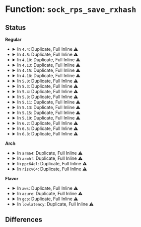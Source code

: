 # Function: <code>sock_rps_save_rxhash</code>

## Status
<b>Regular</b>
<ul>
<li>
<details>
<summary>In <code>4.4</code>: Duplicate, Full Inline ⚠️</summary>

**Collision:** Static Duplication

**Inline:** Full

**Transformation:** False

**Instances:**

```
In net/ipv4/tcp_ipv4.c (ffffffff8177d979)
Location: include/net/sock.h:897
Inline: True
Inline callers:
  - net/ipv4/tcp_ipv4.c:tcp_v4_do_rcv
  - net/ipv4/tcp_ipv4.c:tcp_v4_do_rcv
  - net/ipv4/tcp_ipv4.c:tcp_v4_do_rcv
```
```
In net/ipv4/tcp_minisocks.c (ffffffff8177faee)
Location: include/net/sock.h:897
Inline: True
Inline callers:
  - net/ipv4/tcp_minisocks.c:tcp_check_req
```
```
In net/ipv4/udp.c (ffffffff81786f40)
Location: include/net/sock.h:897
Inline: True
Inline callers:
  - net/ipv4/udp.c:__udp_queue_rcv_skb
```
```
In net/ipv4/syncookies.c (ffffffff817ab2a8)
Location: include/net/sock.h:897
Inline: True
Inline callers:
  - net/ipv4/syncookies.c:tcp_get_cookie_sock
```
```
In net/ipv6/udp.c (ffffffff817e1912)
Location: include/net/sock.h:897
Inline: True
Inline callers:
  - net/ipv6/udp.c:__udpv6_queue_rcv_skb
```
```
In net/ipv6/tcp_ipv6.c (ffffffff817f173d)
Location: include/net/sock.h:897
Inline: True
Inline callers:
  - net/ipv6/tcp_ipv6.c:tcp_v6_do_rcv
  - net/ipv6/tcp_ipv6.c:tcp_v6_do_rcv
  - net/ipv6/tcp_ipv6.c:tcp_v6_do_rcv
```
</details>
</li>
<li>
<details>
<summary>In <code>4.8</code>: Duplicate, Full Inline ⚠️</summary>

**Collision:** Static Duplication

**Inline:** Full

**Transformation:** False

**Instances:**

```
In net/ipv4/tcp_ipv4.c (ffffffff817ea63c)
Location: include/net/sock.h:899
Inline: True
Inline callers:
  - net/ipv4/tcp_ipv4.c:tcp_v4_do_rcv
  - net/ipv4/tcp_ipv4.c:tcp_v4_do_rcv
  - net/ipv4/tcp_ipv4.c:tcp_v4_do_rcv
```
```
In net/ipv4/tcp_minisocks.c (ffffffff817ecfe7)
Location: include/net/sock.h:899
Inline: True
Inline callers:
  - net/ipv4/tcp_minisocks.c:tcp_check_req
```
```
In net/ipv4/udp.c (ffffffff817f4212)
Location: include/net/sock.h:899
Inline: True
Inline callers:
  - net/ipv4/udp.c:__udp_queue_rcv_skb
```
```
In net/ipv4/syncookies.c (ffffffff81818d98)
Location: include/net/sock.h:899
Inline: True
Inline callers:
  - net/ipv4/syncookies.c:tcp_get_cookie_sock
```
```
In net/ipv6/udp.c (ffffffff8184fc52)
Location: include/net/sock.h:899
Inline: True
Inline callers:
  - net/ipv6/udp.c:__udpv6_queue_rcv_skb
```
```
In net/ipv6/tcp_ipv6.c (ffffffff8185f630)
Location: include/net/sock.h:899
Inline: True
Inline callers:
  - net/ipv6/tcp_ipv6.c:tcp_v6_do_rcv
  - net/ipv6/tcp_ipv6.c:tcp_v6_do_rcv
  - net/ipv6/tcp_ipv6.c:tcp_v6_do_rcv
```
</details>
</li>
<li>
<details>
<summary>In <code>4.10</code>: Duplicate, Full Inline ⚠️</summary>

**Collision:** Static Duplication

**Inline:** Full

**Transformation:** False

**Instances:**

```
In net/ipv4/tcp_ipv4.c (ffffffff8181b16c)
Location: include/net/sock.h:933
Inline: True
Inline callers:
  - net/ipv4/tcp_ipv4.c:tcp_v4_do_rcv
  - net/ipv4/tcp_ipv4.c:tcp_v4_do_rcv
  - net/ipv4/tcp_ipv4.c:tcp_v4_do_rcv
```
```
In net/ipv4/tcp_minisocks.c (ffffffff8181d920)
Location: include/net/sock.h:933
Inline: True
Inline callers:
  - net/ipv4/tcp_minisocks.c:tcp_check_req
```
```
In net/ipv4/udp.c (ffffffff81827d12)
Location: include/net/sock.h:933
Inline: True
Inline callers:
  - net/ipv4/udp.c:__udp_queue_rcv_skb
```
```
In net/ipv4/syncookies.c (ffffffff8184a5f8)
Location: include/net/sock.h:933
Inline: True
Inline callers:
  - net/ipv4/syncookies.c:tcp_get_cookie_sock
```
```
In net/ipv6/udp.c (ffffffff81884132)
Location: include/net/sock.h:933
Inline: True
Inline callers:
  - net/ipv6/udp.c:__udpv6_queue_rcv_skb
```
```
In net/ipv6/tcp_ipv6.c (ffffffff81891575)
Location: include/net/sock.h:933
Inline: True
Inline callers:
  - net/ipv6/tcp_ipv6.c:tcp_v6_do_rcv
  - net/ipv6/tcp_ipv6.c:tcp_v6_do_rcv
  - net/ipv6/tcp_ipv6.c:tcp_v6_do_rcv
```
</details>
</li>
<li>
<details>
<summary>In <code>4.13</code>: Duplicate, Full Inline ⚠️</summary>

**Collision:** Static Duplication

**Inline:** Full

**Transformation:** False

**Instances:**

```
In net/ipv4/tcp_ipv4.c (ffffffff8183b822)
Location: include/net/sock.h:950
Inline: True
Inline callers:
  - net/ipv4/tcp_ipv4.c:tcp_v4_do_rcv
  - net/ipv4/tcp_ipv4.c:tcp_v4_do_rcv
```
```
In net/ipv4/tcp_minisocks.c (ffffffff8183df54)
Location: include/net/sock.h:950
Inline: True
Inline callers:
  - net/ipv4/tcp_minisocks.c:tcp_check_req
```
```
In net/ipv4/udp.c (ffffffff81848990)
Location: include/net/sock.h:950
Inline: True
Inline callers:
  - net/ipv4/udp.c:udp_queue_rcv_skb
```
```
In net/ipv4/syncookies.c (ffffffff8186df94)
Location: include/net/sock.h:950
Inline: True
Inline callers:
  - net/ipv4/syncookies.c:tcp_get_cookie_sock
```
```
In net/ipv6/udp.c (ffffffff818aa4bd)
Location: include/net/sock.h:950
Inline: True
Inline callers:
  - net/ipv6/udp.c:udpv6_queue_rcv_skb
```
```
In net/ipv6/tcp_ipv6.c (ffffffff818b7a9b)
Location: include/net/sock.h:950
Inline: True
Inline callers:
  - net/ipv6/tcp_ipv6.c:tcp_v6_do_rcv
  - net/ipv6/tcp_ipv6.c:tcp_v6_do_rcv
```
</details>
</li>
<li>
<details>
<summary>In <code>4.15</code>: Duplicate, Full Inline ⚠️</summary>

**Collision:** Static Duplication

**Inline:** Full

**Transformation:** False

**Instances:**

```
In net/ipv4/tcp_ipv4.c (ffffffff818bb256)
Location: include/net/sock.h:950
Inline: True
Inline callers:
  - net/ipv4/tcp_ipv4.c:tcp_v4_do_rcv
  - net/ipv4/tcp_ipv4.c:tcp_v4_do_rcv
```
```
In net/ipv4/tcp_minisocks.c (ffffffff818bd49c)
Location: include/net/sock.h:950
Inline: True
Inline callers:
  - net/ipv4/tcp_minisocks.c:tcp_check_req
```
```
In net/ipv4/udp.c (ffffffff818c83b8)
Location: include/net/sock.h:950
Inline: True
Inline callers:
  - net/ipv4/udp.c:udp_queue_rcv_skb
```
```
In net/ipv4/syncookies.c (ffffffff818ee90a)
Location: include/net/sock.h:950
Inline: True
Inline callers:
  - net/ipv4/syncookies.c:tcp_get_cookie_sock
```
```
In net/ipv6/udp.c (ffffffff8192cfcd)
Location: include/net/sock.h:950
Inline: True
Inline callers:
  - net/ipv6/udp.c:udpv6_queue_rcv_skb
```
```
In net/ipv6/tcp_ipv6.c (ffffffff8193a90b)
Location: include/net/sock.h:950
Inline: True
Inline callers:
  - net/ipv6/tcp_ipv6.c:tcp_v6_do_rcv
  - net/ipv6/tcp_ipv6.c:tcp_v6_do_rcv
```
</details>
</li>
<li>
<details>
<summary>In <code>4.18</code>: Duplicate, Full Inline ⚠️</summary>

**Collision:** Static Duplication

**Inline:** Full

**Transformation:** False

**Instances:**

```
In net/ipv4/tcp_ipv4.c (ffffffff81910996)
Location: include/net/sock.h:957
Inline: True
```
```
In net/ipv4/tcp_minisocks.c (ffffffff81913071)
Location: include/net/sock.h:957
Inline: True
Inline callers:
  - net/ipv4/tcp_minisocks.c:tcp_check_req
```
```
In net/ipv4/udp.c (ffffffff8191e29c)
Location: include/net/sock.h:957
Inline: True
Inline callers:
  - net/ipv4/udp.c:udp_queue_rcv_skb
```
```
In net/ipv4/syncookies.c (ffffffff8194521a)
Location: include/net/sock.h:957
Inline: True
Inline callers:
  - net/ipv4/syncookies.c:tcp_get_cookie_sock
```
```
In net/ipv6/udp.c (ffffffff81984c5d)
Location: include/net/sock.h:957
Inline: True
Inline callers:
  - net/ipv6/udp.c:udpv6_queue_rcv_skb
```
```
In net/ipv6/tcp_ipv6.c (ffffffff81993fe2)
Location: include/net/sock.h:957
Inline: True
Inline callers:
  - net/ipv6/tcp_ipv6.c:tcp_v6_do_rcv
  - net/ipv6/tcp_ipv6.c:tcp_v6_do_rcv
```
</details>
</li>
<li>
<details>
<summary>In <code>5.0</code>: Duplicate, Full Inline ⚠️</summary>

**Collision:** Static Duplication

**Inline:** Full

**Transformation:** False

**Instances:**

```
In net/ipv4/tcp_ipv4.c (ffffffff8193f27b)
Location: include/net/sock.h:985
Inline: True
Inline callers:
  - net/ipv4/tcp_ipv4.c:tcp_v4_do_rcv
  - net/ipv4/tcp_ipv4.c:tcp_v4_do_rcv
```
```
In net/ipv4/tcp_minisocks.c (ffffffff81941831)
Location: include/net/sock.h:985
Inline: True
Inline callers:
  - net/ipv4/tcp_minisocks.c:tcp_check_req
```
```
In net/ipv4/udp.c (ffffffff8194ceee)
Location: include/net/sock.h:985
Inline: True
Inline callers:
  - net/ipv4/udp.c:udp_queue_rcv_one_skb
```
```
In net/ipv4/syncookies.c (ffffffff8197550a)
Location: include/net/sock.h:985
Inline: True
Inline callers:
  - net/ipv4/syncookies.c:tcp_get_cookie_sock
```
```
In net/ipv6/udp.c (ffffffff819bb243)
Location: include/net/sock.h:985
Inline: True
Inline callers:
  - net/ipv6/udp.c:udpv6_queue_rcv_one_skb
```
```
In net/ipv6/tcp_ipv6.c (ffffffff819ca8f2)
Location: include/net/sock.h:985
Inline: True
Inline callers:
  - net/ipv6/tcp_ipv6.c:tcp_v6_do_rcv
  - net/ipv6/tcp_ipv6.c:tcp_v6_do_rcv
```
</details>
</li>
<li>
<details>
<summary>In <code>5.3</code>: Duplicate, Full Inline ⚠️</summary>

**Collision:** Static Duplication

**Inline:** Full

**Transformation:** False

**Instances:**

```
In net/ipv4/tcp_ipv4.c (ffffffff819a3783)
Location: include/net/sock.h:988
Inline: True
Inline callers:
  - net/ipv4/tcp_ipv4.c:tcp_v4_do_rcv
  - net/ipv4/tcp_ipv4.c:tcp_v4_do_rcv
```
```
In net/ipv4/tcp_minisocks.c (ffffffff819a5e35)
Location: include/net/sock.h:988
Inline: True
Inline callers:
  - net/ipv4/tcp_minisocks.c:tcp_check_req
```
```
In net/ipv4/udp.c (ffffffff819b16a7)
Location: include/net/sock.h:988
Inline: True
Inline callers:
  - net/ipv4/udp.c:udp_queue_rcv_one_skb
```
```
In net/ipv4/syncookies.c (ffffffff819df0bc)
Location: include/net/sock.h:988
Inline: True
Inline callers:
  - net/ipv4/syncookies.c:tcp_get_cookie_sock
```
```
In net/ipv6/udp.c (ffffffff81a29e56)
Location: include/net/sock.h:988
Inline: True
Inline callers:
  - net/ipv6/udp.c:udpv6_queue_rcv_one_skb
```
```
In net/ipv6/tcp_ipv6.c (ffffffff81a39517)
Location: include/net/sock.h:988
Inline: True
Inline callers:
  - net/ipv6/tcp_ipv6.c:tcp_v6_do_rcv
  - net/ipv6/tcp_ipv6.c:tcp_v6_do_rcv
```
</details>
</li>
<li>
<details>
<summary>In <code>5.4</code>: Duplicate, Full Inline ⚠️</summary>

**Collision:** Static Duplication

**Inline:** Full

**Transformation:** False

**Instances:**

```
In net/ipv4/tcp_ipv4.c (ffffffff819da3a3)
Location: include/net/sock.h:998
Inline: True
Inline callers:
  - net/ipv4/tcp_ipv4.c:tcp_v4_do_rcv
  - net/ipv4/tcp_ipv4.c:tcp_v4_do_rcv
```
```
In net/ipv4/tcp_minisocks.c (ffffffff819dce05)
Location: include/net/sock.h:998
Inline: True
Inline callers:
  - net/ipv4/tcp_minisocks.c:tcp_check_req
```
```
In net/ipv4/udp.c (ffffffff819e840b)
Location: include/net/sock.h:998
Inline: True
Inline callers:
  - net/ipv4/udp.c:udp_queue_rcv_one_skb
```
```
In net/ipv4/syncookies.c (ffffffff81a1614c)
Location: include/net/sock.h:998
Inline: True
Inline callers:
  - net/ipv4/syncookies.c:tcp_get_cookie_sock
```
```
In net/ipv6/udp.c (ffffffff81a60976)
Location: include/net/sock.h:998
Inline: True
Inline callers:
  - net/ipv6/udp.c:udpv6_queue_rcv_one_skb
```
```
In net/ipv6/tcp_ipv6.c (ffffffff81a700a7)
Location: include/net/sock.h:998
Inline: True
Inline callers:
  - net/ipv6/tcp_ipv6.c:tcp_v6_do_rcv
  - net/ipv6/tcp_ipv6.c:tcp_v6_do_rcv
```
</details>
</li>
<li>
<details>
<summary>In <code>5.8</code>: Duplicate, Full Inline ⚠️</summary>

**Collision:** Static Duplication

**Inline:** Full

**Transformation:** False

**Instances:**

```
In net/ipv4/tcp_ipv4.c (ffffffff81ac763d)
Location: include/net/sock.h:1044
Inline: True
Inline callers:
  - net/ipv4/tcp_ipv4.c:tcp_v4_do_rcv
  - net/ipv4/tcp_ipv4.c:tcp_v4_do_rcv
```
```
In net/ipv4/tcp_minisocks.c (ffffffff81ac9f72)
Location: include/net/sock.h:1044
Inline: True
Inline callers:
  - net/ipv4/tcp_minisocks.c:tcp_check_req
```
```
In net/ipv4/udp.c (ffffffff81ad6348)
Location: include/net/sock.h:1044
Inline: True
Inline callers:
  - net/ipv4/udp.c:udp_queue_rcv_one_skb
```
```
In net/ipv4/syncookies.c (ffffffff81b07123)
Location: include/net/sock.h:1044
Inline: True
Inline callers:
  - net/ipv4/syncookies.c:tcp_get_cookie_sock
```
```
In net/ipv6/udp.c (ffffffff81b5747c)
Location: include/net/sock.h:1044
Inline: True
Inline callers:
  - net/ipv6/udp.c:__udpv6_queue_rcv_skb
```
```
In net/ipv6/tcp_ipv6.c (ffffffff81b69cb0)
Location: include/net/sock.h:1044
Inline: True
Inline callers:
  - net/ipv6/tcp_ipv6.c:tcp_v6_do_rcv
  - net/ipv6/tcp_ipv6.c:tcp_v6_do_rcv
```
</details>
</li>
<li>
<details>
<summary>In <code>5.11</code>: Duplicate, Full Inline ⚠️</summary>

**Collision:** Static Duplication

**Inline:** Full

**Transformation:** False

**Instances:**

```
In net/ipv4/tcp_ipv4.c (ffffffff81ad2f7d)
Location: include/net/sock.h:1059
Inline: True
Inline callers:
  - net/ipv4/tcp_ipv4.c:tcp_v4_do_rcv
  - net/ipv4/tcp_ipv4.c:tcp_v4_do_rcv
```
```
In net/ipv4/tcp_minisocks.c (ffffffff81ad5ec7)
Location: include/net/sock.h:1059
Inline: True
Inline callers:
  - net/ipv4/tcp_minisocks.c:tcp_check_req
```
```
In net/ipv4/udp.c (ffffffff81ae269d)
Location: include/net/sock.h:1059
Inline: True
Inline callers:
  - net/ipv4/udp.c:__udp_queue_rcv_skb
```
```
In net/ipv4/syncookies.c (ffffffff81b15314)
Location: include/net/sock.h:1059
Inline: True
Inline callers:
  - net/ipv4/syncookies.c:tcp_get_cookie_sock
```
```
In net/ipv6/udp.c (ffffffff81b6599c)
Location: include/net/sock.h:1059
Inline: True
Inline callers:
  - net/ipv6/udp.c:__udpv6_queue_rcv_skb
```
```
In net/ipv6/tcp_ipv6.c (ffffffff81b78790)
Location: include/net/sock.h:1059
Inline: True
Inline callers:
  - net/ipv6/tcp_ipv6.c:tcp_v6_do_rcv
  - net/ipv6/tcp_ipv6.c:tcp_v6_do_rcv
```
</details>
</li>
<li>
<details>
<summary>In <code>5.13</code>: Duplicate, Full Inline ⚠️</summary>

**Collision:** Static Duplication

**Inline:** Full

**Transformation:** False

**Instances:**

```
In net/ipv4/tcp_ipv4.c (ffffffff81abdbad)
Location: include/net/sock.h:1063
Inline: True
Inline callers:
  - net/ipv4/tcp_ipv4.c:tcp_v4_do_rcv
  - net/ipv4/tcp_ipv4.c:tcp_v4_do_rcv
```
```
In net/ipv4/tcp_minisocks.c (ffffffff81ac0f24)
Location: include/net/sock.h:1063
Inline: True
Inline callers:
  - net/ipv4/tcp_minisocks.c:tcp_check_req
```
```
In net/ipv4/udp.c (ffffffff81acd850)
Location: include/net/sock.h:1063
Inline: True
Inline callers:
  - net/ipv4/udp.c:udp_queue_rcv_one_skb
```
```
In net/ipv4/syncookies.c (ffffffff81b03124)
Location: include/net/sock.h:1063
Inline: True
Inline callers:
  - net/ipv4/syncookies.c:tcp_get_cookie_sock
```
```
In net/ipv6/udp.c (ffffffff81b56133)
Location: include/net/sock.h:1063
Inline: True
Inline callers:
  - net/ipv6/udp.c:udpv6_queue_rcv_one_skb
```
```
In net/ipv6/tcp_ipv6.c (ffffffff81b66a90)
Location: include/net/sock.h:1063
Inline: True
Inline callers:
  - net/ipv6/tcp_ipv6.c:tcp_v6_do_rcv
  - net/ipv6/tcp_ipv6.c:tcp_v6_do_rcv
```
</details>
</li>
<li>
<details>
<summary>In <code>5.15</code>: Duplicate, Full Inline ⚠️</summary>

**Collision:** Static Duplication

**Inline:** Full

**Transformation:** False

**Instances:**

```
In net/ipv4/tcp_ipv4.c (ffffffff81b7b082)
Location: include/net/sock.h:1075
Inline: True
Inline callers:
  - net/ipv4/tcp_ipv4.c:tcp_v4_do_rcv
  - net/ipv4/tcp_ipv4.c:tcp_v4_do_rcv
```
```
In net/ipv4/tcp_minisocks.c (ffffffff81b7e77b)
Location: include/net/sock.h:1075
Inline: True
Inline callers:
  - net/ipv4/tcp_minisocks.c:tcp_check_req
```
```
In net/ipv4/udp.c (ffffffff81b8c22d)
Location: include/net/sock.h:1075
Inline: True
Inline callers:
  - net/ipv4/udp.c:udp_queue_rcv_one_skb
```
```
In net/ipv4/syncookies.c (ffffffff81bc5364)
Location: include/net/sock.h:1075
Inline: True
Inline callers:
  - net/ipv4/syncookies.c:tcp_get_cookie_sock
```
```
In net/ipv6/udp.c (ffffffff81c1c7b0)
Location: include/net/sock.h:1075
Inline: True
Inline callers:
  - net/ipv6/udp.c:udpv6_queue_rcv_one_skb
```
```
In net/ipv6/tcp_ipv6.c (ffffffff81c2e640)
Location: include/net/sock.h:1075
Inline: True
Inline callers:
  - net/ipv6/tcp_ipv6.c:tcp_v6_do_rcv
  - net/ipv6/tcp_ipv6.c:tcp_v6_do_rcv
```
</details>
</li>
<li>
<details>
<summary>In <code>5.19</code>: Duplicate, Full Inline ⚠️</summary>

**Collision:** Static Duplication

**Inline:** Full

**Transformation:** False

**Instances:**

```
In net/ipv4/tcp_ipv4.c (ffffffff81d0ba23)
Location: include/net/sock.h:1121
Inline: True
Inline callers:
  - net/ipv4/tcp_ipv4.c:tcp_v4_do_rcv
  - net/ipv4/tcp_ipv4.c:tcp_v4_do_rcv
```
```
In net/ipv4/tcp_minisocks.c (ffffffff81d0f042)
Location: include/net/sock.h:1121
Inline: True
Inline callers:
  - net/ipv4/tcp_minisocks.c:tcp_check_req
```
```
In net/ipv4/udp.c (ffffffff81d1c828)
Location: include/net/sock.h:1121
Inline: True
Inline callers:
  - net/ipv4/udp.c:udp_queue_rcv_one_skb
```
```
In net/ipv4/syncookies.c (ffffffff81d5a529)
Location: include/net/sock.h:1121
Inline: True
Inline callers:
  - net/ipv4/syncookies.c:tcp_get_cookie_sock
```
```
In net/ipv6/udp.c (ffffffff81db9038)
Location: include/net/sock.h:1121
Inline: True
Inline callers:
  - net/ipv6/udp.c:udpv6_queue_rcv_one_skb
```
```
In net/ipv6/tcp_ipv6.c (ffffffff81dcb2d8)
Location: include/net/sock.h:1121
Inline: True
Inline callers:
  - net/ipv6/tcp_ipv6.c:tcp_v6_do_rcv
  - net/ipv6/tcp_ipv6.c:tcp_v6_do_rcv
```
</details>
</li>
<li>
<details>
<summary>In <code>6.2</code>: Duplicate, Full Inline ⚠️</summary>

**Collision:** Static Duplication

**Inline:** Full

**Transformation:** False

**Instances:**

```
In net/ipv4/tcp_ipv4.c (ffffffff81ed1983)
Location: include/net/sock.h:1159
Inline: True
Inline callers:
  - net/ipv4/tcp_ipv4.c:tcp_v4_do_rcv
  - net/ipv4/tcp_ipv4.c:tcp_v4_do_rcv
```
```
In net/ipv4/tcp_minisocks.c (ffffffff81ed4ba2)
Location: include/net/sock.h:1159
Inline: True
Inline callers:
  - net/ipv4/tcp_minisocks.c:tcp_check_req
```
```
In net/ipv4/udp.c (ffffffff81ee3831)
Location: include/net/sock.h:1159
Inline: True
Inline callers:
  - net/ipv4/udp.c:udp_queue_rcv_one_skb
```
```
In net/ipv4/syncookies.c (ffffffff81f24959)
Location: include/net/sock.h:1159
Inline: True
Inline callers:
  - net/ipv4/syncookies.c:tcp_get_cookie_sock
```
```
In net/ipv6/udp.c (ffffffff81f88fa9)
Location: include/net/sock.h:1159
Inline: True
Inline callers:
  - net/ipv6/udp.c:udpv6_queue_rcv_one_skb
```
```
In net/ipv6/tcp_ipv6.c (ffffffff81f9c368)
Location: include/net/sock.h:1159
Inline: True
Inline callers:
  - net/ipv6/tcp_ipv6.c:tcp_v6_do_rcv
  - net/ipv6/tcp_ipv6.c:tcp_v6_do_rcv
```
</details>
</li>
<li>
<details>
<summary>In <code>6.5</code>: Duplicate, Full Inline ⚠️</summary>

**Collision:** Static Duplication

**Inline:** Full

**Transformation:** False

**Instances:**

```
In net/ipv4/tcp_ipv4.c (ffffffff81f30101)
Location: include/net/sock.h:1165
Inline: True
Inline callers:
  - net/ipv4/tcp_ipv4.c:tcp_v4_do_rcv
  - net/ipv4/tcp_ipv4.c:tcp_v4_do_rcv
```
```
In net/ipv4/tcp_minisocks.c (ffffffff81f33870)
Location: include/net/sock.h:1165
Inline: True
Inline callers:
  - net/ipv4/tcp_minisocks.c:tcp_check_req
```
```
In net/ipv4/udp.c (ffffffff81f430a2)
Location: include/net/sock.h:1165
Inline: True
Inline callers:
  - net/ipv4/udp.c:udp_queue_rcv_one_skb
```
```
In net/ipv4/syncookies.c (ffffffff81f844ef)
Location: include/net/sock.h:1165
Inline: True
Inline callers:
  - net/ipv4/syncookies.c:tcp_get_cookie_sock
```
```
In net/ipv6/udp.c (ffffffff81fe8368)
Location: include/net/sock.h:1165
Inline: True
Inline callers:
  - net/ipv6/udp.c:udpv6_queue_rcv_one_skb
```
```
In net/ipv6/tcp_ipv6.c (ffffffff81ffcdc6)
Location: include/net/sock.h:1165
Inline: True
Inline callers:
  - net/ipv6/tcp_ipv6.c:tcp_v6_do_rcv
  - net/ipv6/tcp_ipv6.c:tcp_v6_do_rcv
```
</details>
</li>
<li>
<details>
<summary>In <code>6.8</code>: Duplicate, Full Inline ⚠️</summary>

**Collision:** Static Duplication

**Inline:** Full

**Transformation:** False

**Instances:**

```
In net/ipv4/tcp_ipv4.c (ffffffff81ff5f91)
Location: include/net/sock.h:1142
Inline: True
Inline callers:
  - net/ipv4/tcp_ipv4.c:tcp_v4_do_rcv
  - net/ipv4/tcp_ipv4.c:tcp_v4_do_rcv
```
```
In net/ipv4/tcp_minisocks.c (ffffffff81ff99e3)
Location: include/net/sock.h:1142
Inline: True
Inline callers:
  - net/ipv4/tcp_minisocks.c:tcp_check_req
```
```
In net/ipv4/udp.c (ffffffff8200900b)
Location: include/net/sock.h:1142
Inline: True
Inline callers:
  - net/ipv4/udp.c:udp_queue_rcv_one_skb
```
```
In net/ipv4/syncookies.c (ffffffff8204ae8d)
Location: include/net/sock.h:1142
Inline: True
Inline callers:
  - net/ipv4/syncookies.c:tcp_get_cookie_sock
```
```
In net/ipv6/udp.c (ffffffff820b6ebc)
Location: include/net/sock.h:1142
Inline: True
Inline callers:
  - net/ipv6/udp.c:udpv6_queue_rcv_one_skb
```
```
In net/ipv6/tcp_ipv6.c (ffffffff820cbee6)
Location: include/net/sock.h:1142
Inline: True
Inline callers:
  - net/ipv6/tcp_ipv6.c:tcp_v6_do_rcv
  - net/ipv6/tcp_ipv6.c:tcp_v6_do_rcv
```
</details>
</li>
</ul>
<b>Arch</b>
<ul>
<li>
<details>
<summary>In <code>arm64</code>: Duplicate, Full Inline ⚠️</summary>

**Collision:** Static Duplication

**Inline:** Full

**Transformation:** False

**Instances:**

```
In net/ipv4/tcp_ipv4.c (ffff800010c8d448)
Location: include/net/sock.h:998
Inline: True
Inline callers:
  - net/ipv4/tcp_ipv4.c:tcp_v4_do_rcv
  - net/ipv4/tcp_ipv4.c:tcp_v4_do_rcv
```
```
In net/ipv4/tcp_minisocks.c (ffff800010c90480)
Location: include/net/sock.h:998
Inline: True
Inline callers:
  - net/ipv4/tcp_minisocks.c:tcp_check_req
```
```
In net/ipv4/udp.c (ffff800010c9d850)
Location: include/net/sock.h:998
Inline: True
Inline callers:
  - net/ipv4/udp.c:udp_queue_rcv_one_skb
```
```
In net/ipv4/syncookies.c (ffff800010cd1e20)
Location: include/net/sock.h:998
Inline: True
Inline callers:
  - net/ipv4/syncookies.c:tcp_get_cookie_sock
```
```
In net/ipv6/udp.c (ffff800010d26568)
Location: include/net/sock.h:998
Inline: True
Inline callers:
  - net/ipv6/udp.c:udpv6_queue_rcv_one_skb
```
```
In net/ipv6/tcp_ipv6.c (ffff800010d389dc)
Location: include/net/sock.h:998
Inline: True
Inline callers:
  - net/ipv6/tcp_ipv6.c:tcp_v6_do_rcv
  - net/ipv6/tcp_ipv6.c:tcp_v6_do_rcv
```
</details>
</li>
<li>
<details>
<summary>In <code>armhf</code>: Duplicate, Full Inline ⚠️</summary>

**Collision:** Static Duplication

**Inline:** Full

**Transformation:** False

**Instances:**

```
In net/ipv4/tcp_ipv4.c (c0d9c5a4)
Location: include/net/sock.h:998
Inline: True
Inline callers:
  - net/ipv4/tcp_ipv4.c:tcp_v4_do_rcv
  - net/ipv4/tcp_ipv4.c:tcp_v4_do_rcv
```
```
In net/ipv4/tcp_minisocks.c (c0d9ec08)
Location: include/net/sock.h:998
Inline: True
Inline callers:
  - net/ipv4/tcp_minisocks.c:tcp_check_req
```
```
In net/ipv4/udp.c (c0dab298)
Location: include/net/sock.h:998
Inline: True
Inline callers:
  - net/ipv4/udp.c:udp_queue_rcv_one_skb
```
```
In net/ipv4/syncookies.c (c0ddbb28)
Location: include/net/sock.h:998
Inline: True
Inline callers:
  - net/ipv4/syncookies.c:tcp_get_cookie_sock
```
```
In net/ipv6/udp.c (c0e29b64)
Location: include/net/sock.h:998
Inline: True
Inline callers:
  - net/ipv6/udp.c:udpv6_queue_rcv_one_skb
```
```
In net/ipv6/tcp_ipv6.c (c0e3ad90)
Location: include/net/sock.h:998
Inline: True
Inline callers:
  - net/ipv6/tcp_ipv6.c:tcp_v6_do_rcv
  - net/ipv6/tcp_ipv6.c:tcp_v6_do_rcv
```
</details>
</li>
<li>
<details>
<summary>In <code>ppc64el</code>: Duplicate, Full Inline ⚠️</summary>

**Collision:** Static Duplication

**Inline:** Full

**Transformation:** False

**Instances:**

```
In net/ipv4/tcp_ipv4.c (c000000000d9c554)
Location: include/net/sock.h:998
Inline: True
Inline callers:
  - net/ipv4/tcp_ipv4.c:tcp_v4_do_rcv
  - net/ipv4/tcp_ipv4.c:tcp_v4_do_rcv
```
```
In net/ipv4/tcp_minisocks.c (c000000000d9eff0)
Location: include/net/sock.h:998
Inline: True
Inline callers:
  - net/ipv4/tcp_minisocks.c:tcp_check_req
```
```
In net/ipv4/udp.c (c000000000daf124)
Location: include/net/sock.h:998
Inline: True
Inline callers:
  - net/ipv4/udp.c:udp_queue_rcv_one_skb
```
```
In net/ipv4/syncookies.c (c000000000df0118)
Location: include/net/sock.h:998
Inline: True
Inline callers:
  - net/ipv4/syncookies.c:tcp_get_cookie_sock
```
```
In net/ipv6/udp.c (c000000000e561c4)
Location: include/net/sock.h:998
Inline: True
Inline callers:
  - net/ipv6/udp.c:udpv6_queue_rcv_one_skb
```
```
In net/ipv6/tcp_ipv6.c (c000000000e6b32c)
Location: include/net/sock.h:998
Inline: True
Inline callers:
  - net/ipv6/tcp_ipv6.c:tcp_v6_do_rcv
  - net/ipv6/tcp_ipv6.c:tcp_v6_do_rcv
```
</details>
</li>
<li>
<details>
<summary>In <code>riscv64</code>: Duplicate, Full Inline ⚠️</summary>

**Collision:** Static Duplication

**Inline:** Full

**Transformation:** False

**Instances:**

```
In net/ipv4/tcp_ipv4.c (ffffffe0007ed8ae)
Location: include/net/sock.h:998
Inline: True
Inline callers:
  - net/ipv4/tcp_ipv4.c:tcp_v4_do_rcv
  - net/ipv4/tcp_ipv4.c:tcp_v4_do_rcv
```
```
In net/ipv4/tcp_minisocks.c (ffffffe0007f005a)
Location: include/net/sock.h:998
Inline: True
Inline callers:
  - net/ipv4/tcp_minisocks.c:tcp_check_req
```
```
In net/ipv4/udp.c (ffffffe0007fa84e)
Location: include/net/sock.h:998
Inline: True
Inline callers:
  - net/ipv4/udp.c:udp_queue_rcv_one_skb
```
```
In net/ipv4/syncookies.c (ffffffe000823126)
Location: include/net/sock.h:998
Inline: True
Inline callers:
  - net/ipv4/syncookies.c:tcp_get_cookie_sock
```
```
In net/ipv6/udp.c (ffffffe000866bfe)
Location: include/net/sock.h:998
Inline: True
Inline callers:
  - net/ipv6/udp.c:udpv6_queue_rcv_one_skb
```
```
In net/ipv6/tcp_ipv6.c (ffffffe000875c2e)
Location: include/net/sock.h:998
Inline: True
Inline callers:
  - net/ipv6/tcp_ipv6.c:tcp_v6_do_rcv
  - net/ipv6/tcp_ipv6.c:tcp_v6_do_rcv
```
</details>
</li>
</ul>
<b>Flavor</b>
<ul>
<li>
<details>
<summary>In <code>aws</code>: Duplicate, Full Inline ⚠️</summary>

**Collision:** Static Duplication

**Inline:** Full

**Transformation:** False

**Instances:**

```
In net/ipv4/tcp_ipv4.c (ffffffff8197a213)
Location: include/net/sock.h:998
Inline: True
Inline callers:
  - net/ipv4/tcp_ipv4.c:tcp_v4_do_rcv
  - net/ipv4/tcp_ipv4.c:tcp_v4_do_rcv
```
```
In net/ipv4/tcp_minisocks.c (ffffffff8197cc75)
Location: include/net/sock.h:998
Inline: True
Inline callers:
  - net/ipv4/tcp_minisocks.c:tcp_check_req
```
```
In net/ipv4/udp.c (ffffffff8198827b)
Location: include/net/sock.h:998
Inline: True
Inline callers:
  - net/ipv4/udp.c:udp_queue_rcv_one_skb
```
```
In net/ipv4/syncookies.c (ffffffff819b57dc)
Location: include/net/sock.h:998
Inline: True
Inline callers:
  - net/ipv4/syncookies.c:tcp_get_cookie_sock
```
```
In net/ipv6/udp.c (ffffffff81a00006)
Location: include/net/sock.h:998
Inline: True
Inline callers:
  - net/ipv6/udp.c:udpv6_queue_rcv_one_skb
```
```
In net/ipv6/tcp_ipv6.c (ffffffff81a0f737)
Location: include/net/sock.h:998
Inline: True
Inline callers:
  - net/ipv6/tcp_ipv6.c:tcp_v6_do_rcv
  - net/ipv6/tcp_ipv6.c:tcp_v6_do_rcv
```
</details>
</li>
<li>
<details>
<summary>In <code>azure</code>: Duplicate, Full Inline ⚠️</summary>

**Collision:** Static Duplication

**Inline:** Full

**Transformation:** False

**Instances:**

```
In net/ipv4/tcp_ipv4.c (ffffffff81933cd3)
Location: include/net/sock.h:998
Inline: True
Inline callers:
  - net/ipv4/tcp_ipv4.c:tcp_v4_do_rcv
  - net/ipv4/tcp_ipv4.c:tcp_v4_do_rcv
```
```
In net/ipv4/tcp_minisocks.c (ffffffff81936735)
Location: include/net/sock.h:998
Inline: True
Inline callers:
  - net/ipv4/tcp_minisocks.c:tcp_check_req
```
```
In net/ipv4/udp.c (ffffffff81941d3b)
Location: include/net/sock.h:998
Inline: True
Inline callers:
  - net/ipv4/udp.c:udp_queue_rcv_one_skb
```
```
In net/ipv4/syncookies.c (ffffffff819725cc)
Location: include/net/sock.h:998
Inline: True
Inline callers:
  - net/ipv4/syncookies.c:tcp_get_cookie_sock
```
```
In net/ipv6/udp.c (ffffffff819bcdc6)
Location: include/net/sock.h:998
Inline: True
Inline callers:
  - net/ipv6/udp.c:udpv6_queue_rcv_one_skb
```
```
In net/ipv6/tcp_ipv6.c (ffffffff819cc4f7)
Location: include/net/sock.h:998
Inline: True
Inline callers:
  - net/ipv6/tcp_ipv6.c:tcp_v6_do_rcv
  - net/ipv6/tcp_ipv6.c:tcp_v6_do_rcv
```
</details>
</li>
<li>
<details>
<summary>In <code>gcp</code>: Duplicate, Full Inline ⚠️</summary>

**Collision:** Static Duplication

**Inline:** Full

**Transformation:** False

**Instances:**

```
In net/ipv4/tcp_ipv4.c (ffffffff819e49e3)
Location: include/net/sock.h:998
Inline: True
Inline callers:
  - net/ipv4/tcp_ipv4.c:tcp_v4_do_rcv
  - net/ipv4/tcp_ipv4.c:tcp_v4_do_rcv
```
```
In net/ipv4/tcp_minisocks.c (ffffffff819e7445)
Location: include/net/sock.h:998
Inline: True
Inline callers:
  - net/ipv4/tcp_minisocks.c:tcp_check_req
```
```
In net/ipv4/udp.c (ffffffff819f2a4b)
Location: include/net/sock.h:998
Inline: True
Inline callers:
  - net/ipv4/udp.c:udp_queue_rcv_one_skb
```
```
In net/ipv4/syncookies.c (ffffffff81a2007c)
Location: include/net/sock.h:998
Inline: True
Inline callers:
  - net/ipv4/syncookies.c:tcp_get_cookie_sock
```
```
In net/ipv6/udp.c (ffffffff81a6aa86)
Location: include/net/sock.h:998
Inline: True
Inline callers:
  - net/ipv6/udp.c:udpv6_queue_rcv_one_skb
```
```
In net/ipv6/tcp_ipv6.c (ffffffff81a7a1b7)
Location: include/net/sock.h:998
Inline: True
Inline callers:
  - net/ipv6/tcp_ipv6.c:tcp_v6_do_rcv
  - net/ipv6/tcp_ipv6.c:tcp_v6_do_rcv
```
</details>
</li>
<li>
<details>
<summary>In <code>lowlatency</code>: Duplicate, Full Inline ⚠️</summary>

**Collision:** Static Duplication

**Inline:** Full

**Transformation:** False

**Instances:**

```
In net/ipv4/tcp_ipv4.c (ffffffff819eeb23)
Location: include/net/sock.h:998
Inline: True
Inline callers:
  - net/ipv4/tcp_ipv4.c:tcp_v4_do_rcv
  - net/ipv4/tcp_ipv4.c:tcp_v4_do_rcv
```
```
In net/ipv4/tcp_minisocks.c (ffffffff819f1115)
Location: include/net/sock.h:998
Inline: True
Inline callers:
  - net/ipv4/tcp_minisocks.c:tcp_check_req
```
```
In net/ipv4/udp.c (ffffffff819fcf4b)
Location: include/net/sock.h:998
Inline: True
Inline callers:
  - net/ipv4/udp.c:udp_queue_rcv_one_skb
```
```
In net/ipv4/syncookies.c (ffffffff81a2b57c)
Location: include/net/sock.h:998
Inline: True
Inline callers:
  - net/ipv4/syncookies.c:tcp_get_cookie_sock
```
```
In net/ipv6/udp.c (ffffffff81a77096)
Location: include/net/sock.h:998
Inline: True
Inline callers:
  - net/ipv6/udp.c:udpv6_queue_rcv_one_skb
```
```
In net/ipv6/tcp_ipv6.c (ffffffff81a869f7)
Location: include/net/sock.h:998
Inline: True
Inline callers:
  - net/ipv6/tcp_ipv6.c:tcp_v6_do_rcv
  - net/ipv6/tcp_ipv6.c:tcp_v6_do_rcv
```
</details>
</li>
</ul>

## Differences
